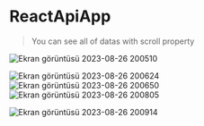 # ReactApiApp

> You can see all of datas with scroll property
> 
![Ekran görüntüsü 2023-08-26 200510](https://github.com/SalimBerk/ReactApiApp/assets/77536512/32f555ef-3be9-496f-86ab-de331caf27e7)

![Ekran görüntüsü 2023-08-26 200624](https://github.com/SalimBerk/ReactApiApp/assets/77536512/b02b6aa8-9e47-475d-a127-0940b8879eb9)
![Ekran görüntüsü 2023-08-26 200650](https://github.com/SalimBerk/ReactApiApp/assets/77536512/e6e97fbc-83d8-4d83-baf1-6bdd06669659)
![Ekran görüntüsü 2023-08-26 200805](https://github.com/SalimBerk/ReactApiApp/assets/77536512/c76f9321-bdf5-44f2-87b1-f1bc3e55e279)

![Ekran görüntüsü 2023-08-26 200914](https://github.com/SalimBerk/ReactApiApp/assets/77536512/d0e97412-75f9-49e1-a94b-6da88cfc00ca)
